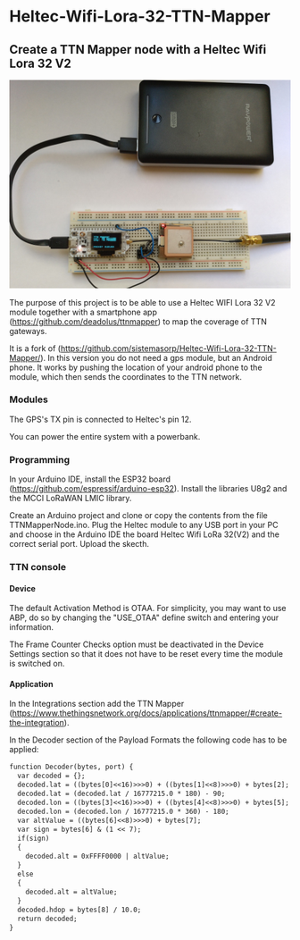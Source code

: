 # Heltec-Wifi-Lora-32-TTN-Mapper

## Create a TTN Mapper node with a Heltec Wifi Lora 32 V2

![TTN Mapper node](nodo_ttn_mapper.jpg?raw=true "TTN Mapper node")

The purpose of this project is to be able to use a Heltec WIFI Lora 32 V2 module together with a smartphone app (https://github.com/deadolus/ttnmapper) to map the coverage of TTN gateways.

It is a fork of (https://github.com/sistemasorp/Heltec-Wifi-Lora-32-TTN-Mapper/).
In this version you do not need a gps module, but an Android phone. 
It works by pushing the location of your android phone to the module, which then sends the coordinates to the TTN network.

### Modules

The GPS's TX pin is connected to Heltec's pin 12.

You can power the entire system with a powerbank. 

### Programming

In your Arduino IDE, install the ESP32 board (https://github.com/espressif/arduino-esp32). Install the libraries U8g2 and the MCCI LoRaWAN LMIC library.

Create an Arduino project and clone or copy the contents from the file TTNMapperNode.ino. Plug the Heltec module to any USB port in your PC and choose in the Arduino IDE the board Heltec Wifi LoRa 32(V2) and the correct serial port. Upload the skecth.

### TTN console

#### Device

The default Activation Method is OTAA. 
For simplicity, you may want to use ABP, do so by changing the "USE_OTAA" define switch and entering your information.

The Frame Counter Checks option must be deactivated in the Device Settings section so that it does not have to be reset every time the module is switched on.

#### Application

In the Integrations section add the TTN Mapper (https://www.thethingsnetwork.org/docs/applications/ttnmapper/#create-the-integration).

In the Decoder section of the Payload Formats the following code has to be applied:

```
function Decoder(bytes, port) {
  var decoded = {};
  decoded.lat = ((bytes[0]<<16)>>>0) + ((bytes[1]<<8)>>>0) + bytes[2];
  decoded.lat = (decoded.lat / 16777215.0 * 180) - 90;
  decoded.lon = ((bytes[3]<<16)>>>0) + ((bytes[4]<<8)>>>0) + bytes[5];
  decoded.lon = (decoded.lon / 16777215.0 * 360) - 180;
  var altValue = ((bytes[6]<<8)>>>0) + bytes[7];
  var sign = bytes[6] & (1 << 7);
  if(sign)
  {
    decoded.alt = 0xFFFF0000 | altValue;
  }
  else
  {
    decoded.alt = altValue;
  }
  decoded.hdop = bytes[8] / 10.0;
  return decoded;
}
```

